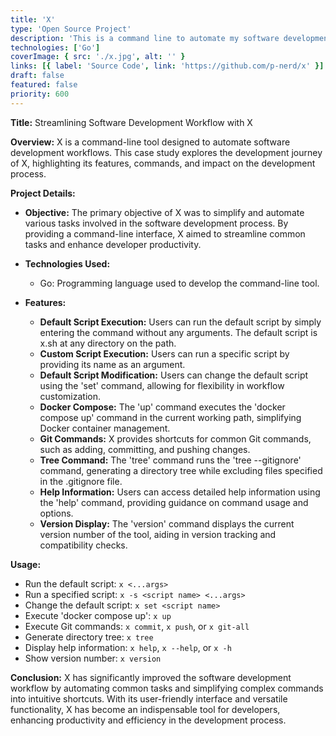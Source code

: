 ```yaml
---
title: 'X'
type: 'Open Source Project'
description: 'This is a command line to automate my software development workflow'
technologies: ['Go']
coverImage: { src: './x.jpg', alt: '' }
links: [{ label: 'Source Code', link: 'https://github.com/p-nerd/x' }]
draft: false
featured: false
priority: 600
---
```


**Title:** Streamlining Software Development Workflow with X

**Overview:**
X is a command-line tool designed to automate software development workflows. This case study explores the development journey of X, highlighting its features, commands, and impact on the development process.

**Project Details:**

- **Objective:**
  The primary objective of X was to simplify and automate various tasks involved in the software development process. By providing a command-line interface, X aimed to streamline common tasks and enhance developer productivity.

- **Technologies Used:**

  - Go: Programming language used to develop the command-line tool.

- **Features:**
  - **Default Script Execution:** Users can run the default script by simply entering the command without any arguments. The default script is x.sh at any directory on the path.
  - **Custom Script Execution:** Users can run a specific script by providing its name as an argument.
  - **Default Script Modification:** Users can change the default script using the 'set' command, allowing for flexibility in workflow customization.
  - **Docker Compose:** The 'up' command executes the 'docker compose up' command in the current working path, simplifying Docker container management.
  - **Git Commands:** X provides shortcuts for common Git commands, such as adding, committing, and pushing changes.
  - **Tree Command:** The 'tree' command runs the 'tree --gitignore' command, generating a directory tree while excluding files specified in the .gitignore file.
  - **Help Information:** Users can access detailed help information using the 'help' command, providing guidance on command usage and options.
  - **Version Display:** The 'version' command displays the current version number of the tool, aiding in version tracking and compatibility checks.

**Usage:**

- Run the default script: `x <...args>`
- Run a specified script: `x -s <script name> <...args>`
- Change the default script: `x set <script name>`
- Execute 'docker compose up': `x up`
- Execute Git commands: `x commit`, `x push`, or `x git-all`
- Generate directory tree: `x tree`
- Display help information: `x help`, `x --help`, or `x -h`
- Show version number: `x version`

**Conclusion:**
X has significantly improved the software development workflow by automating common tasks and simplifying complex commands into intuitive shortcuts. With its user-friendly interface and versatile functionality, X has become an indispensable tool for developers, enhancing productivity and efficiency in the development process.

